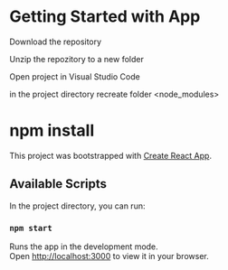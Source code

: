 # Getting Started with App

Download the repository

Unzip the repozitory to a new folder

Open project in Visual Studio Code

in the project directory recreate folder <node_modules>

# npm install

This project was bootstrapped with [Create React App](https://github.com/facebook/create-react-app).

## Available Scripts

In the project directory, you can run:

### `npm start`

Runs the app in the development mode.\
Open [http://localhost:3000](http://localhost:3000) to view it in your browser.

